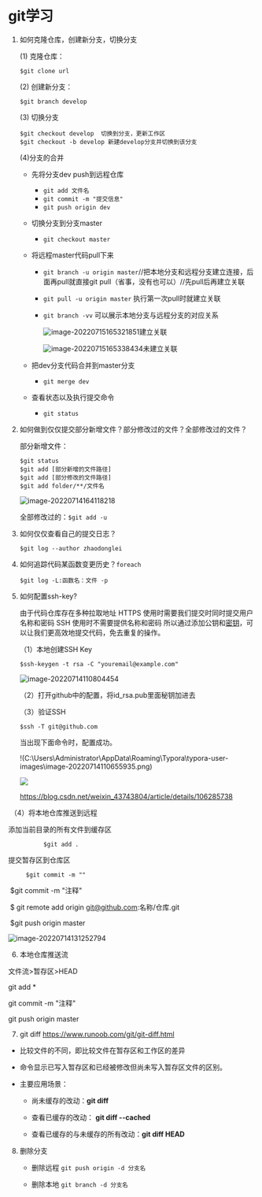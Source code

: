 # git学习

1. 如何克隆仓库，创建新分支，切换分支
   
   (1) 克隆仓库：
   
   ```
   $git clone url
   ```
   
   (2) 创建新分支：
   
   ```
   $git branch develop
   ```
   
   (3) 切换分支
   
   ```
   $git checkout develop  切换到分支，更新工作区
   $git checkout -b develop 新建develop分支并切换到该分支
   ```
   
   (4)分支的合并
   
   * 先将分支dev push到远程仓库
     
     * `git add 文件名`
     * `git commit -m "提交信息"`
     * `git push origin dev`
   
   * 切换分支到分支master
     
     * `git checkout master`
   
   * 将远程master代码pull下来
     
     * `git branch -u origin master`//把本地分支和远程分支建立连接，后面再pull就直接git pull（省事，没有也可以）//先pull后再建立关联
     
     * `git pull -u origin master` 执行第一次pull时就建立关联
     
     * `git branch -vv` 可以展示本地分支与远程分支的对应关系
       
          ![image-20220715165321851](C:\Users\Administrator\AppData\Roaming\Typora\typora-user-images\image-20220715165321851.png)建立关联
       
          ![image-20220715165338434](C:\Users\Administrator\AppData\Roaming\Typora\typora-user-images\image-20220715165338434.png)未建立关联
   
   * 把dev分支代码合并到master分支
     
     * `git merge dev`
   
   * 查看状态以及执行提交命令
     
     * `git status`

2. 如何做到仅仅提交部分新增文件？部分修改过的文件？全部修改过的文件？
   
   部分新增文件：
   
   ```
   $git status
   $git add [部分新增的文件路径]
   $git add [部分修改的文件路径]
   $git add folder/**/文件名
   ```
   
   ![image-20220714164118218](C:\Users\Administrator\AppData\Roaming\Typora\typora-user-images\image-20220714164118218.png)
   
   全部修改过的：`$git add -u `

3. 如何仅仅查看自己的提交日志？
   
   ```
   $git log --author zhaodonglei
   ```

4. 如何追踪代码某函数变更历史？`foreach`
   
   ```
   $git log -L:函数名：文件 -p
   ```

5. 如何配置ssh-key?
   
   由于代码仓库存在多种拉取地址
   HTTPS 使用时需要我们提交时同时提交用户名称和密码
   SSH 使用时不需要提供名称和密码 所以通过添加公钥和[密钥](https://so.csdn.net/so/search?q=密钥&spm=1001.2101.3001.7020)，可以让我们更高效地提交代码，免去重复的操作。
   
   （1）本地创建SSH Key
   
   ```创建SSH
   $ssh-keygen -t rsa -C "youremail@example.com"
   ```
   
   ![image-20220714110804454](C:\Users\Administrator\AppData\Roaming\Typora\typora-user-images\image-20220714110804454.png)
   
   （2）打开github中的配置，将id_rsa.pub里面秘钥加进去
   
    （3）验证SSH
   
   ```
   $ssh -T git@github.com
   ```
   
   当出现下面命令时，配置成功。
   
   !(C:\Users\Administrator\AppData\Roaming\Typora\typora-user-images\image-20220714110655935.png)
   
   ![](C:\Users\Administrator\AppData\Roaming\Typora\typora-user-images\image-20220714110828288.png)
   
   https://blog.csdn.net/weixin_43743804/article/details/106285738

​         （4）将本地仓库推送到远程

添加当前目录的所有文件到缓存区

              $git add .       

提交暂存区到仓库区

         $git commit -m ""

​                $git commit -m "注释"

​                $ git remote add origin git@github.com:名称/仓库.git

​                $git push origin master

![image-20220714131252794](C:\Users\Administrator\AppData\Roaming\Typora\typora-user-images\image-20220714131252794.png)

6. 本地仓库推送流

文件流>暂存区>HEAD

git add * 

git commit -m "注释"

git push origin master

7. git diff https://www.runoob.com/git/git-diff.html
* 比较文件的不同，即比较文件在暂存区和工作区的差异

* 命令显示已写入暂存区和已经被修改但尚未写入暂存区文件的区别。

* 主要应用场景：
  
  * 尚未缓存的改动：**git diff**
  
  * 查看已缓存的改动： **git diff --cached**
  
  * 查看已缓存的与未缓存的所有改动：**git diff HEAD**
8. 删除分支 
   
   * 删除远程  `git push origin -d 分支名 `
   
   * 删除本地 `git branch -d 分支名`
